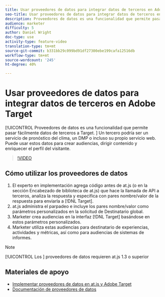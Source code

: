 ```yaml
---
title: Usar proveedores de datos para integrar datos de terceros en Adobe Target
seo-title: Usar proveedores de datos para integrar datos de terceros en Adobe Target
description: Proveedores de datos es una funcionalidad que permite pasar fácilmente datos de terceros a Target.  Un tercero podría ser un servicio de pronóstico del clima, un DMP o incluso su propio servicio web. Puede usar estos datos para crear audiencias, dirigir contenido y enriquecer el perfil del visitante.
audience: marketer
difficulty: 5
author: Daniel Wright
doc-type: use
activity-type: feature-video
translation-type: tm+mt
source-git-commit: b331bb29c099bd91df27300ebe199cafa12516db
workflow-type: tm+mt
source-wordcount: '245'
ht-degree: 40%

---
```



# Usar proveedores de datos para integrar datos de terceros en Adobe Target

[!UICONTROL Proveedores de datos es una funcionalidad que permite pasar fácilmente datos de terceros a Target.  ]  Un tercero podría ser un servicio de pronóstico del clima, un DMP o incluso su propio servicio web. Puede usar estos datos para crear audiencias, dirigir contenido y enriquecer el perfil del visitante.

>[!VIDEO](https://video.tv.adobe.com/v/22349/?quality=12)

## Cómo utilizar los proveedores de datos

1. El experto en implementación agrega código antes de at.js (o en la sección Encabezado de biblioteca de at.js) que hace la llamada de API a terceros, analiza la respuesta y especifica con pares nombre/valor de la respuesta para enviarla a [!DNL Target].
1. at.js administra el parpadeo e incluye los pares nombre/valor como parámetros personalizados en la solicitud de Destinatario global.
1. Marketer crea audiencias en la interfaz [!DNL Target] basándose en estos parámetros personalizados.
1. Marketer utiliza estas audiencias para destinatario de experiencias, actividades y métricas, así como para audiencias de sistemas de informes.

>[!NOTE]
>
>[!UICONTROL Los ] proveedores de datos requieren at.js 1.3 o superior

## Materiales de apoyo

* [Implementar proveedores de datos en at.js y Adobe Target](implement-data-providers-to-integrate-third-party-data.md)
* [Documentación de proveedores de datos](https://docs.adobe.com/content/help/en/target/using/implement-target/client-side/functions-overview/targetgobalsettings.html#data-providers)